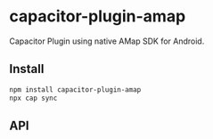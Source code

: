 # capacitor-plugin-amap

Capacitor Plugin using native AMap SDK for Android.

## Install

```bash
npm install capacitor-plugin-amap
npx cap sync
```

## API

<docgen-index></docgen-index>

<docgen-api>
<!-- run docgen to generate docs from the source -->
<!-- More info: https://github.com/ionic-team/capacitor-docgen -->
</docgen-api>
